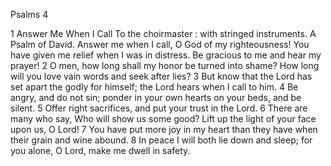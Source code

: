 Psalms 4

1	Answer Me When I Call To the choirmaster : with stringed instruments. A Psalm of David. Answer me when I call, O God of my righteousness! You have given me relief when I was in distress. Be gracious to me and hear my prayer!
2	O men, how long shall my honor be turned into shame? How long will you love vain words and seek after lies?
3	But know that the Lord has set apart the godly for himself; the Lord hears when I call to him.
4	Be angry, and do not sin; ponder in your own hearts on your beds, and be silent.
5	Offer right sacrifices, and put your trust in the Lord.
6	There are many who say, Who will show us some good? Lift up the light of your face upon us, O Lord!
7	You have put more joy in my heart than they have when their grain and wine abound.
8	In peace I will both lie down and sleep; for you alone, O Lord, make me dwell in safety.

